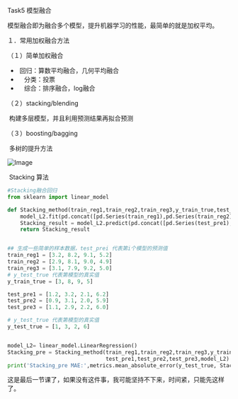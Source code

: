 Task5 模型融合

模型融合即为融合多个模型，提升机器学习的性能，最简单的就是加权平均。

１．常用加权融合方法

（１）简单加权融合

- ​	回归：算数平均融合，几何平均融合
- 　分类：投票
- 　综合：排序融合，log融合

（２）stacking/blending

​	构建多层模型，并且利用预测结果再拟合预测

（３）boosting/bagging

​	多树的提升方法

![Image](http://jupter-oss.oss-cn-hangzhou.aliyuncs.com/public/files/image/2326541042/1584448806789_1ElRtHaacw.jpg)

​                                                                           Stacking 算法

```python
#Stacking融合回归
from sklearn import linear_model

def Stacking_method(train_reg1,train_reg2,train_reg3,y_train_true,test_pre1,test_pre2,test_pre3,model_L2= linear_model.LinearRegression()):
    model_L2.fit(pd.concat([pd.Series(train_reg1),pd.Series(train_reg2),pd.Series(train_reg3)],axis=1).values,y_train_true)
    Stacking_result = model_L2.predict(pd.concat([pd.Series(test_pre1),pd.Series(test_pre2),pd.Series(test_pre3)],axis=1).values)
    return Stacking_result


## 生成一些简单的样本数据，test_prei 代表第i个模型的预测值
train_reg1 = [3.2, 8.2, 9.1, 5.2]
train_reg2 = [2.9, 8.1, 9.0, 4.9]
train_reg3 = [3.1, 7.9, 9.2, 5.0]
# y_test_true 代表第模型的真实值
y_train_true = [3, 8, 9, 5] 

test_pre1 = [1.2, 3.2, 2.1, 6.2]
test_pre2 = [0.9, 3.1, 2.0, 5.9]
test_pre3 = [1.1, 2.9, 2.2, 6.0]

# y_test_true 代表第模型的真实值
y_test_true = [1, 3, 2, 6] 


model_L2= linear_model.LinearRegression()
Stacking_pre = Stacking_method(train_reg1,train_reg2,train_reg3,y_train_true,
                               test_pre1,test_pre2,test_pre3,model_L2)
print('Stacking_pre MAE:',metrics.mean_absolute_error(y_test_true, Stacking_pre))
```

这是最后一节课了，如果没有这件事，我可能坚持不下来，时间紧，只能先这样了。

[参考链接]: https://tianchi.aliyun.com/notebook-ai/detail?spm=5176.12586969.1002.15.1cd81b43dGWTiP&amp;postId=95535

